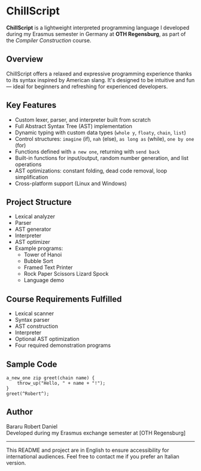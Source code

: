 # ChillScript

**ChillScript** is a lightweight interpreted programming language I developed during my Erasmus semester in Germany at **OTH Regensburg**, as part of the *Compiler Construction* course.

## Overview

ChillScript offers a relaxed and expressive programming experience thanks to its syntax inspired by American slang. It's designed to be intuitive and fun — ideal for beginners and refreshing for experienced developers.

## Key Features

- Custom lexer, parser, and interpreter built from scratch
- Full Abstract Syntax Tree (AST) implementation
- Dynamic typing with custom data types (`whole y`, `floaty`, `chain`, `list`)
- Control structures: `imagine` (if), `nah` (else), `as long as` (while), `one by one` (for)
- Functions defined with `a new one`, returning with `send back`
- Built-in functions for input/output, random number generation, and list operations
- AST optimizations: constant folding, dead code removal, loop simplification
- Cross-platform support (Linux and Windows)

## Project Structure

- Lexical analyzer
- Parser
- AST generator
- Interpreter
- AST optimizer
- Example programs:
  - Tower of Hanoi
  - Bubble Sort
  - Framed Text Printer
  - Rock Paper Scissors Lizard Spock
  - Language demo

## Course Requirements Fulfilled

- Lexical scanner  
- Syntax parser  
- AST construction  
- Interpreter  
- Optional AST optimization  
- Four required demonstration programs

## Sample Code

```chillscript
a_new_one zip greet(chain name) {
    throw_up("Hello, " + name + "!");
}
greet(^Robert^);
```

## Author

Bararu Robert Daniel  
Developed during my Erasmus exchange semester at [OTH Regensburg]


---

This README and project are in English to ensure accessibility for international audiences. Feel free to contact me if you prefer an Italian version.

